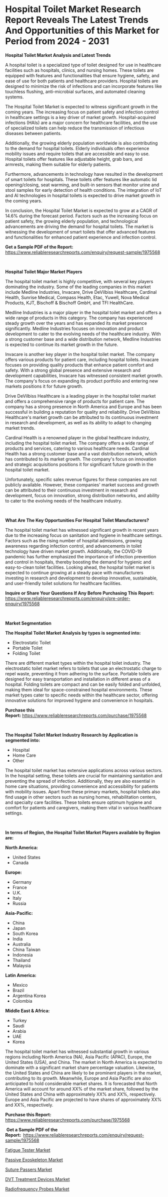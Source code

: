 <p><h1>Hospital Toilet Market Research Report Reveals The Latest Trends And Opportunities of this Market for Period from 2024 - 2031</h1></p><p><strong>Hospital Toilet Market Analysis and Latest Trends</strong></p>
<p><p>A hospital toilet is a specialized type of toilet designed for use in healthcare facilities such as hospitals, clinics, and nursing homes. These toilets are equipped with features and functionalities that ensure hygiene, safety, and ease of use for both patients and healthcare providers. Hospital toilets are designed to minimize the risk of infections and can incorporate features like touchless flushing, anti-microbial surfaces, and automated cleaning systems.</p><p>The Hospital Toilet Market is expected to witness significant growth in the coming years. The increasing focus on patient safety and infection control in healthcare settings is a key driver of market growth. Hospital-acquired infections (HAIs) are a major concern for healthcare facilities, and the use of specialized toilets can help reduce the transmission of infectious diseases between patients.</p><p>Additionally, the growing elderly population worldwide is also contributing to the demand for hospital toilets. Elderly individuals often experience mobility issues and require toilets that are accessible and easy to use. Hospital toilets offer features like adjustable height, grab bars, and armrests, making them suitable for elderly patients.</p><p>Furthermore, advancements in technology have resulted in the development of smart toilets for hospitals. These toilets offer features like automatic lid opening/closing, seat warming, and built-in sensors that monitor urine and stool samples for early detection of health conditions. The integration of IoT and AI technologies in hospital toilets is expected to drive market growth in the coming years.</p><p>In conclusion, the Hospital Toilet Market is expected to grow at a CAGR of 14.6% during the forecast period. Factors such as the increasing focus on patient safety, the growing elderly population, and technological advancements are driving the demand for hospital toilets. The market is witnessing the development of smart toilets that offer advanced features and functionalities for enhanced patient experience and infection control.</p></p>
<p><strong>Get a Sample PDF of the Report:&nbsp;</strong> <a href="https://www.reliableresearchreports.com/enquiry/request-sample/1975568">https://www.reliableresearchreports.com/enquiry/request-sample/1975568</a></p>
<p>&nbsp;</p>
<p><strong>Hospital Toilet Major Market Players</strong></p>
<p><p>The hospital toilet market is highly competitive, with several key players dominating the industry. Some of the leading companies in this market include Medline Industries, Invacare, Drive DeVilbiss Healthcare, Cardinal Health, Sunrise Medical, Compass Health, Etac, Yuwell, Nova Medical Products, KJT, Bischoff & Bischoff GmbH, and TFI HealthCare.</p><p>Medline Industries is a major player in the hospital toilet market and offers a wide range of products in this category. The company has experienced steady growth over the years and has expanded its market presence significantly. Medline Industries focuses on innovation and product development to cater to the evolving needs of the healthcare industry. With a strong customer base and a wide distribution network, Medline Industries is expected to continue its market growth in the future.</p><p>Invacare is another key player in the hospital toilet market. The company offers various products for patient care, including hospital toilets. Invacare focuses on providing quality products that enhance patient comfort and safety. With a strong global presence and extensive research and development capabilities, Invacare has witnessed consistent market growth. The company's focus on expanding its product portfolio and entering new markets positions it for future growth.</p><p>Drive DeVilbiss Healthcare is a leading player in the hospital toilet market and offers a comprehensive range of products for patient care. The company has a strong presence in North America and Europe and has been successful in building a reputation for quality and reliability. Drive DeVilbiss Healthcare's market growth can be attributed to its continuous investment in research and development, as well as its ability to adapt to changing market trends.</p><p>Cardinal Health is a renowned player in the global healthcare industry, including the hospital toilet market. The company offers a wide range of products and services, catering to various healthcare needs. Cardinal Health has a strong customer base and a vast distribution network, which has contributed to its market growth. The company's focus on innovation and strategic acquisitions positions it for significant future growth in the hospital toilet market.</p><p>Unfortunately, specific sales revenue figures for these companies are not publicly available. However, these companies' market success and growth can be attributed to their continuous investment in research and development, focus on innovation, strong distribution networks, and ability to cater to the evolving needs of the healthcare industry.</p></p>
<p>&nbsp;</p>
<p><strong>What Are The Key Opportunities For Hospital Toilet Manufacturers?</strong></p>
<p><p>The hospital toilet market has witnessed significant growth in recent years due to the increasing focus on sanitation and hygiene in healthcare settings. Factors such as the rising number of hospital admissions, growing awareness regarding infection control, and advancements in toilet technology have driven market growth. Additionally, the COVID-19 pandemic has further emphasized the importance of infection prevention and control in hospitals, thereby boosting the demand for hygienic and easy-to-clean toilet facilities. Looking ahead, the hospital toilet market is expected to continue growing at a steady pace with manufacturers investing in research and development to develop innovative, sustainable, and user-friendly toilet solutions for healthcare facilities.</p></p>
<p><strong>Inquire or Share Your Questions If Any Before Purchasing This Report:</strong> <a href="https://www.reliableresearchreports.com/enquiry/pre-order-enquiry/1975568">https://www.reliableresearchreports.com/enquiry/pre-order-enquiry/1975568</a></p>
<p>&nbsp;</p>
<p><strong>Market Segmentation</strong></p>
<p><strong>The Hospital Toilet Market Analysis by types is segmented into:</strong></p>
<p><ul><li>Electrostatic Toilet</li><li>Portable Toilet</li><li>Folding Toilet</li></ul></p>
<p><p>There are different market types within the hospital toilet industry. The electrostatic toilet market refers to toilets that use an electrostatic charge to repel waste, preventing it from adhering to the surface. Portable toilets are designed for easy transportation and installation in different areas of a hospital. Folding toilets are compact and can be easily folded and unfolded, making them ideal for space-constrained hospital environments. These market types cater to specific needs within the healthcare sector, offering innovative solutions for improved hygiene and convenience in hospitals.</p></p>
<p><strong>Purchase this Report:&nbsp;</strong><a href="https://www.reliableresearchreports.com/purchase/1975568">https://www.reliableresearchreports.com/purchase/1975568</a></p>
<p>&nbsp;</p>
<p><strong>The Hospital Toilet Market Industry Research by Application is segmented into:</strong></p>
<p><ul><li>Hospital</li><li>Home Care</li><li>Other</li></ul></p>
<p><p>The hospital toilet market has extensive applications across various sectors. In the hospital setting, these toilets are crucial for maintaining sanitation and preventing the spread of infection. Additionally, they are also essential in home care situations, providing convenience and accessibility for patients with mobility issues. Apart from these primary markets, hospital toilets also find usage in other sectors such as nursing homes, rehabilitation centers, and specialty care facilities. These toilets ensure optimum hygiene and comfort for patients and caregivers, making them vital in various healthcare settings.</p></p>
<p>&nbsp;</p>
<p><strong>In terms of Region, the Hospital Toilet Market Players available by Region are:</strong></p>
<p>
    <p> <strong> North America: </strong>
        <ul>
            <li>United States</li>
            <li>Canada</li>
        </ul>
        </p> 
    <p> <strong> Europe: </strong>
        <ul>
            <li>Germany</li>
            <li>France</li>
            <li>U.K.</li>
            <li>Italy</li>
            <li>Russia</li>
        </ul>
        </p> 
    <p> <strong> Asia-Pacific: </strong>
        <ul>
            <li>China</li>
            <li>Japan</li>
            <li>South Korea</li>
            <li>India</li>
            <li>Australia</li>
            <li>China Taiwan</li>
            <li>Indonesia</li>
            <li>Thailand</li>
            <li>Malaysia</li>
        </ul>
        </p> 
    <p> <strong> Latin America: </strong>
        <ul>
            <li>Mexico</li>
            <li>Brazil</li>
            <li>Argentina Korea</li>
            <li>Colombia</li>
        </ul>
        </p> 
    <p> <strong> Middle East & Africa: </strong>
        <ul>
            <li>Turkey</li>
            <li>Saudi</li>
            <li>Arabia</li>
            <li>UAE</li>
            <li>Korea</li>
        </ul>
    </p>
    </p>
<p><p>The hospital toilet market has witnessed substantial growth in various regions including North America (NA), Asia Pacific (APAC), Europe, the United States (USA), and China. The market in North America is expected to dominate with a significant market share percentage valuation. Likewise, the United States and China are likely to be prominent players in the market, contributing to its growth. Meanwhile, Europe and Asia Pacific are also anticipated to hold considerable market shares. It is forecasted that North America will account for around XX% of the market share, followed by the United States and China with approximately XX% and XX%, respectively. Europe and Asia Pacific are projected to have shares of approximately XX% and XX%, respectively.</p></p>
<p><strong>Purchase this Report: </strong><a href="https://www.reliableresearchreports.com/purchase/1975568">https://www.reliableresearchreports.com/purchase/1975568</a></p>
<p>&nbsp;<strong>Get a Sample PDF of the Report:&nbsp;&nbsp;</strong><a href="https://www.reliableresearchreports.com/enquiry/request-sample/1975568">https://www.reliableresearchreports.com/enquiry/request-sample/1975568</a></p>
<p><strong></strong></p>
<p><p><a href="https://github.com/rahu1505/Market-Research-Report-List-2/blob/main/fatigue-tester-market.md">Fatigue Tester Market</a></p><p><a href="https://github.com/rahu1506/Market-Research-Report-List-2/blob/main/passive-exoskeleton-market.md">Passive Exoskeleton Market</a></p><p><a href="https://github.com/aashishrp02/Market-Research-Report-List-2/blob/main/suture-passers-market.md">Suture Passers Market</a></p><p><a href="https://github.com/aashishrp/Market-Research-Report-List-2/blob/main/dvt-treatment-devices-market.md">DVT Treatment Devices Market</a></p><p><a href="https://github.com/aasishrp01/Market-Research-Report-List-2/blob/main/radiofrequency-probes-market.md">Radiofrequency Probes Market</a></p></p>
